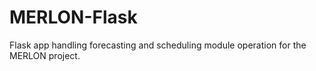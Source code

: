 # MERLON-Flask
Flask app handling forecasting and scheduling module operation for the MERLON project.
